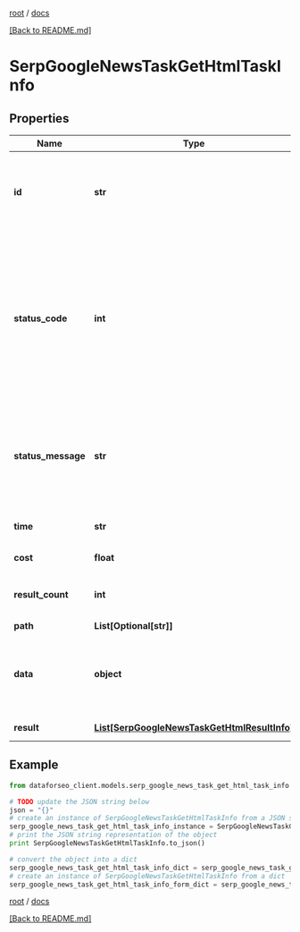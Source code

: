 [root](./../ "root") / [docs](./ "docs")

[[Back to README.md]](./../README.md "[Back to README.md]")

# SerpGoogleNewsTaskGetHtmlTaskInfo

## Properties

Name | Type | Description | Notes
------------ | ------------- | ------------- | -------------
**id** | **str** | task identifier unique task identifier in our system in the UUID format | [optional]
**status_code** | **int** | status code of the task generated by DataForSEO, can be within the following range: 10000-60000 you can find the full list of the response codes here | [optional]
**status_message** | **str** | informational message of the task you can find the full list of general informational messages here | [optional]
**time** | **str** | execution time, seconds | [optional]
**cost** | **float** | total tasks cost, USD | [optional]
**result_count** | **int** | number of elements in the result array | [optional]
**path** | **List[Optional[str]]** | URL path | [optional]
**data** | **object** | contains the same parameters that you specified in the POST request | [optional]
**result** | [**List[SerpGoogleNewsTaskGetHtmlResultInfo]**](SerpGoogleNewsTaskGetHtmlResultInfo.md) | array of results | [optional]

## Example

```python
from dataforseo_client.models.serp_google_news_task_get_html_task_info import SerpGoogleNewsTaskGetHtmlTaskInfo

# TODO update the JSON string below
json = "{}"
# create an instance of SerpGoogleNewsTaskGetHtmlTaskInfo from a JSON string
serp_google_news_task_get_html_task_info_instance = SerpGoogleNewsTaskGetHtmlTaskInfo.from_json(json)
# print the JSON string representation of the object
print SerpGoogleNewsTaskGetHtmlTaskInfo.to_json()

# convert the object into a dict
serp_google_news_task_get_html_task_info_dict = serp_google_news_task_get_html_task_info_instance.to_dict()
# create an instance of SerpGoogleNewsTaskGetHtmlTaskInfo from a dict
serp_google_news_task_get_html_task_info_form_dict = serp_google_news_task_get_html_task_info.from_dict(serp_google_news_task_get_html_task_info_dict)
```

  

[root](./../ "root") / [docs](./ "docs")

[[Back to README.md]](./../README.md "[Back to README.md]")